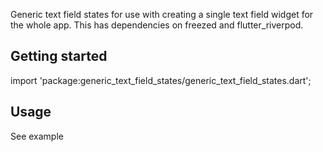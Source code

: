<!-- 
This README describes the package. If you publish this package to pub.dev,
this README's contents appear on the landing page for your package.

For information about how to write a good package README, see the guide for
[writing package pages](https://dart.dev/guides/libraries/writing-package-pages). 

For general information about developing packages, see the Dart guide for
[creating packages](https://dart.dev/guides/libraries/create-library-packages)
and the Flutter guide for
[developing packages and plugins](https://flutter.dev/developing-packages). 
-->

Generic text field states for use with creating a single text field widget for the whole app.
This has dependencies on freezed and flutter_riverpod.

## Getting started

import 'package:generic_text_field_states/generic_text_field_states.dart';

## Usage

See example

